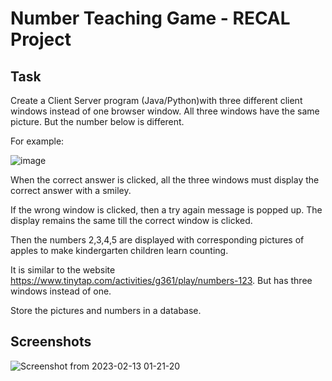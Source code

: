 # Number Teaching Game - RECAL Project

## Task

Create a Client Server program (Java/Python)with three different client windows instead of one
browser window. All three windows have the same picture. But the number below is different.

For example:

![image](https://user-images.githubusercontent.com/33419526/218298441-595d884f-d781-4e2b-89f8-1ed825a6555a.png)

When the correct answer is clicked, all the three windows must display the correct answer with a
smiley.

If the wrong window is clicked, then a try again message is popped up. The display remains the
same till the correct window is clicked.

Then the numbers 2,3,4,5 are displayed with corresponding pictures of apples to make kindergarten
children learn counting.

It is similar to the website <https://www.tinytap.com/activities/g361/play/numbers-123>. But has
three windows instead of one.

Store the pictures and numbers in a database.

## Screenshots

![Screenshot from 2023-02-13 01-21-20](https://user-images.githubusercontent.com/33419526/218333850-d8ab0dc1-ee27-42b1-bb6e-a24b72718b0a.png)
